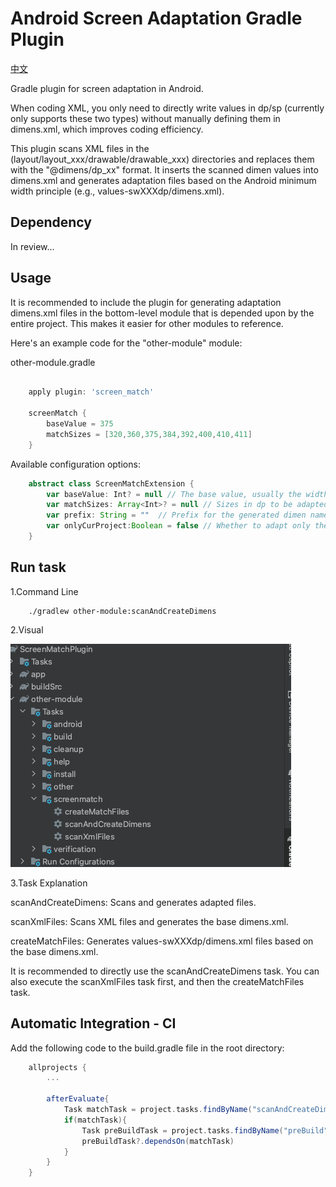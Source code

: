 # Android Screen Adaptation Gradle Plugin 

[中文](https://github.com/zcys12173/ScreenMatchPlugin/blob/main/docs/README_CN.md)  

Gradle plugin for screen adaptation in Android.  

When coding XML, you only need to directly write values in dp/sp (currently only supports these two types) without manually defining them in dimens.xml, which improves coding efficiency.  

This plugin scans XML files in the (layout/layout_xxx/drawable/drawable_xxx) directories and replaces them with the "@dimens/dp_xx" format. It inserts the scanned dimen values into dimens.xml and generates adaptation files based on the Android minimum width principle (e.g., values-swXXXdp/dimens.xml).  

## Dependency
In review...  

## Usage
It is recommended to include the plugin for generating adaptation dimens.xml files in the bottom-level module that is depended upon by the entire project. This makes it easier for other modules to reference.  

Here's an example code for the "other-module" module:  

other-module.gradle  
```gradle

    apply plugin: 'screen_match'

    screenMatch {
        baseValue = 375
        matchSizes = [320,360,375,384,392,400,410,411]
    }

```
Available configuration options:  

```gradle
    abstract class ScreenMatchExtension {
        var baseValue: Int? = null // The base value, usually the width in dp from the UI design
        var matchSizes: Array<Int>? = null // Sizes in dp to be adapted
        var prefix: String = ""  // Prefix for the generated dimen name, e.g., "{prefix}{dp/sp}_100". If not set, the default is "{dp/sp}_100"
        var onlyCurProject:Boolean = false // Whether to adapt only the current module
    }
```
## Run task
1.Command Line  
```shell
    ./gradlew other-module:scanAndCreateDimens  
```

2.Visual   
  
![Image text](https://raw.githubusercontent.com/zcys12173/ScreenMatchPlugin/main/images/task_position.png)  

3.Task Explanation  

scanAndCreateDimens: Scans and generates adapted files.  

scanXmlFiles: Scans XML files and generates the base dimens.xml.  

createMatchFiles: Generates values-swXXXdp/dimens.xml files based on the base dimens.xml.  

It is recommended to directly use the scanAndCreateDimens task. You can also execute the scanXmlFiles task first, and then the createMatchFiles task.   


## Automatic Integration - CI 

Add the following code to the build.gradle file in the root directory:  

```gradle
    allprojects {
        ...
        
        afterEvaluate{
            Task matchTask = project.tasks.findByName("scanAndCreateDimens")
            if(matchTask){
                Task preBuildTask = project.tasks.findByName("preBuild")
                preBuildTask?.dependsOn(matchTask)
            }
        }
    }
```
